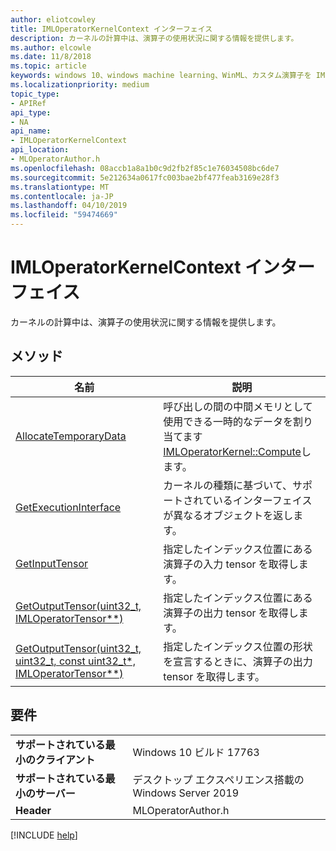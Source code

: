 ```yaml
---
author: eliotcowley
title: IMLOperatorKernelContext インターフェイス
description: カーネルの計算中は、演算子の使用状況に関する情報を提供します。
ms.author: elcowle
ms.date: 11/8/2018
ms.topic: article
keywords: windows 10、windows machine learning、WinML、カスタム演算子を IMLOperatorKernelContext
ms.localizationpriority: medium
topic_type:
- APIRef
api_type:
- NA
api_name:
- IMLOperatorKernelContext
api_location:
- MLOperatorAuthor.h
ms.openlocfilehash: 08accb1a8a1b0c9d2fb2f85c1e76034508bc6de7
ms.sourcegitcommit: 5e212634a0617fc003bae2bf477feab3169e28f3
ms.translationtype: MT
ms.contentlocale: ja-JP
ms.lasthandoff: 04/10/2019
ms.locfileid: "59474669"
---
```

# <a name="imloperatorkernelcontext-interface"></a>IMLOperatorKernelContext インターフェイス

カーネルの計算中は、演算子の使用状況に関する情報を提供します。

## <a name="methods"></a>メソッド

| 名前 | 説明 |
|------|-------------|
| [AllocateTemporaryData](IMLOperatorKernelContext_AllocateTemporaryData.md) | 呼び出しの間の中間メモリとして使用できる一時的なデータを割り当てます[IMLOperatorKernel::Compute](IMLOperatorKernel_Compute.md)します。 |
| [GetExecutionInterface](IMLOperatorKernelContext_GetExecutionInterface.md) | カーネルの種類に基づいて、サポートされているインターフェイスが異なるオブジェクトを返します。 |
| [GetInputTensor](IMLOperatorKernelContext_GetInputTensor.md) | 指定したインデックス位置にある演算子の入力 tensor を取得します。 |
| [GetOutputTensor(uint32_t, IMLOperatorTensor**)](IMLOperatorKernelContext_GetOutputTensor.md#GetOutputTensor1) | 指定したインデックス位置にある演算子の出力 tensor を取得します。 |
| [GetOutputTensor(uint32_t, uint32_t, const uint32_t*, IMLOperatorTensor**)](IMLOperatorKernelContext_GetOutputTensor.md#GetOutputTensor2) | 指定したインデックス位置の形状を宣言するときに、演算子の出力 tensor を取得します。 |

## <a name="requirements"></a>要件

| | |
|-|-|
| **サポートされている最小のクライアント** | Windows 10 ビルド 17763 |
| **サポートされている最小のサーバー** | デスクトップ エクスペリエンス搭載の Windows Server 2019 |
| **Header** | MLOperatorAuthor.h |

[!INCLUDE [help](../includes/get-help.md)]
